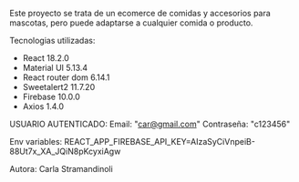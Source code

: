 Este proyecto se trata de un ecomerce de comidas y accesorios para mascotas, pero puede adaptarse a cualquier comida o producto.

Tecnologias utilizadas:

- React 18.2.0
- Material UI 5.13.4
- React router dom 6.14.1
- Sweetalert2 11.7.20
- Firebase 10.0.0
- Axios 1.4.0


USUARIO AUTENTICADO:
Email: "car@gmail.com"
Contraseña: "c123456"

Env variables:
 REACT_APP_FIREBASE_API_KEY=AIzaSyCiVnpeiB-88Ut7x_XA_JQiN8pKcyxiAgw

Autora: Carla Stramandinoli

